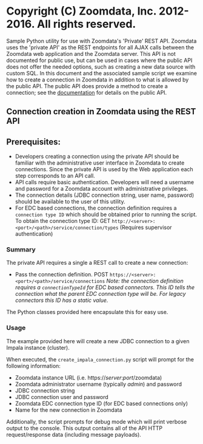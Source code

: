 # Copyright (C) Zoomdata, Inc. 2012-2016. All rights reserved.

Sample Python utility for use with Zoomdata's 'Private' REST API.  Zoomdata uses the 'private API' as the REST endpoints for all AJAX calls between the Zoomdata web application and the Zoomdata server.  This API is not documented for public use, but can be used in cases where the public API does not offer the needed options, such as creating a new data source with custom SQL.  In this document and the associated sample script we examine how to create a connection in Zoomdata in addition to what is allowed by the public API.  The public API does provide a method to create a connection; see the [documentation](https://developer.zoomdata.com/2.2/docs/rest-api/#!/connection-controller/updateConnectionUsingPUT) for details on the public API.

## Connection creation in Zoomdata using the REST API
## Prerequisites:
* Developers creating a connection using the private API should be familiar with the administrative user interface in Zoomdata to create connections.  Since the private API is used by the Web application each step corresponds to an API call.
* API calls require basic authentication.  Developers will need a username and password for a Zoomdata account with administrative privileges.
* The connection details (JDBC connection string, user name, password) should be available to the user of this utility.
* For EDC based connections, the connection definition requires a `connection type ID` which should be obtained prior to running the script. To obtain the connection type ID: GET `http://<server>:<port>/<path>/service/connection/types` (Requires supervisor authentication)

### Summary
The private API requires a single a REST call to create a new connection:

* Pass the connection definition.  POST `https://<server>:<port>/<path>/service/connections` 
  _Note: the connection definition requires a `connectionTypeId` for EDC based connectors. This ID tells the connection what the parent EDC connection type will be. For legacy connectors this ID has a static value._

The Python classes provided here encapsulate this for easy use.

### Usage
The example provided here will create a new JDBC connection to a given Impala instance (cluster).

When executed, the `create_impala_connection.py` script will prompt for the following information:

* Zoomdata instance URL (i.e. https://_server_:_port_/zoomdata)
* Zoomdata administrator username (typically _admin_) and password
* JDBC connection string
* JDBC connection user and password
* Zoomdata EDC connection type ID (for EDC based connections only)
* Name for the new connection in Zoomdata


Additionally, the script prompts for debug mode which will print verbose output to the console. This output contains all of the API HTTP request/response data (including message payloads).

